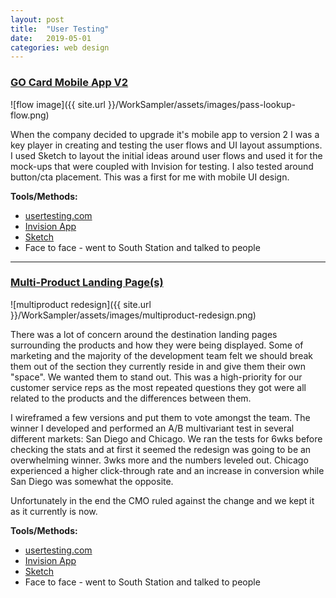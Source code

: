 ```yaml
---
layout: post
title:  "User Testing"
date:   2019-05-01
categories: web design
---
```


### [GO Card Mobile App V2](https://play.google.com/store/apps/details?id=smartdestinations.gocitycard)

![flow image]({{ site.url }}/WorkSampler/assets/images/pass-lookup-flow.png)

When the company decided to upgrade it's mobile app to version 2 I was a key player in creating and testing the user flows and UI layout assumptions. I used Sketch to layout the initial ideas around user flows and used it for the mock-ups that were coupled with Invision for testing. I also tested around button/cta placement. This was a first for me with mobile UI design.

__Tools/Methods:__
- [usertesting.com](https://www.usertesting.com/)
- [Invision App](https://www.invisionapp.com/)
- [Sketch](https://www.sketch.com/)
- Face to face - went to South Station and talked to people

---

### [Multi-Product Landing Page(s)](https://www.smartdestinations.com/boston-attractions-and-tours/_d_Bos-p1.html?pass=Bos_Prod_Go)

![multiproduct redesign]({{ site.url }}/WorkSampler/assets/images/multiproduct-redesign.png)

There was a lot of concern around the destination landing pages surrounding the products and how they were being displayed. Some of marketing and the majority of the development team felt we should break them out of the section they currently reside in and give them their own "space". We wanted them to stand out. This was a high-priority for our customer service reps as the most repeated questions they got were all related to the products and the differences between them.

I wireframed a few versions and put them to vote amongst the team. The winner I developed and performed an A/B multivariant test in several different markets: San Diego and Chicago. We ran the tests for 6wks before checking the stats and at first it seemed the redesign was going to be an overwhelming winner. 3wks more and the numbers leveled out. Chicago experienced a higher click-through rate and an increase in conversion while San Diego was somewhat the opposite.

Unfortunately in the end the CMO ruled against the change and we kept it as it currently is now.

__Tools/Methods:__
- [usertesting.com](https://www.usertesting.com/)
- [Invision App](https://www.invisionapp.com/)
- [Sketch](https://www.sketch.com/)
- Face to face - went to South Station and talked to people
